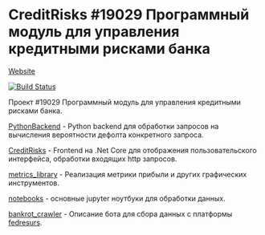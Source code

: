 # CreditRisks #19029 Программный модуль для управления кредитными рисками банка

[Website](http://credit-risks.asciishell.ru/)

[![Build Status](https://travis-ci.com/goo-goo-goo-joob/CreditRisks.svg?token=eht78Z7mqWPNCUpFTSub&branch=master)](https://travis-ci.com/goo-goo-goo-joob/CreditRisks)

Проект #19029 Программный модуль для управления кредитными рисками банка.

[PythonBackend](/PythonBackend) - Python backend для обработки запросов на вычисления вероятности дефолта конкретного запроса.

[CreditRisks](/CreditRisks) - Frontend на .Net Core для отображения пользовательского интерфейса, обработки входящих http запросов.

[metrics_library](/metrics_library) - Реализация метрики прибыли и других графических инструментов.

[notebooks](/notebooks) - основные jupyter ноутбуки для обработки данных.

[bankrot_crawler](/bankrot_crawler) - Описание бота для сбора данных с платформы [fedresurs](/https://bankrot.fedresurs.ru/).
